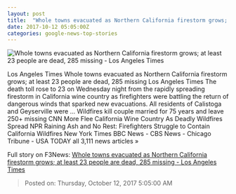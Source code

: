 ```yaml
---
layout: post
title:  "Whole towns evacuated as Northern California firestorm grows; at least 23 people are dead, 285 missing - Los Angeles Times"
date: 2017-10-12 05:05:00Z
categories: google-news-top-stories
---
```


![Whole towns evacuated as Northern California firestorm grows; at least 23 people are dead, 285 missing - Los Angeles Times](http://www.trbimg.com/img-59de7408/turbine/la-me-ln-fires-northern-california-20171011)

Los Angeles Times Whole towns evacuated as Northern California firestorm grows; at least 23 people are dead, 285 missing Los Angeles Times The death toll rose to 23 on Wednesday night from the rapidly spreading firestorm in California wine country as firefighters were battling the return of dangerous winds that sparked new evacuations. All residents of Calistoga and Geyserville were ... Wildfires kill couple married for 75 years and leave 250+ missing CNN More Flee California Wine Country As Deadly Wildfires Spread NPR Raining Ash and No Rest: Firefighters Struggle to Contain California Wildfires New York Times BBC News - CBS News - Chicago Tribune - USA TODAY all 3,111 news articles »


Full story on F3News: [Whole towns evacuated as Northern California firestorm grows; at least 23 people are dead, 285 missing - Los Angeles Times](http://www.f3nws.com/n/vceQzD)

> Posted on: Thursday, October 12, 2017 5:05:00 AM
